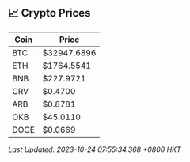 ## 📈 Crypto Prices

| Coin | Price |
| ---- | ----- |
| BTC | $32947.6896 |
| ETH | $1764.5541 |
| BNB | $227.9721 |
| CRV | $0.4700 |
| ARB | $0.8781 |
| OKB | $45.0110 |
| DOGE | $0.0669 |

_Last Updated: 2023-10-24 07:55:34.368 +0800 HKT_